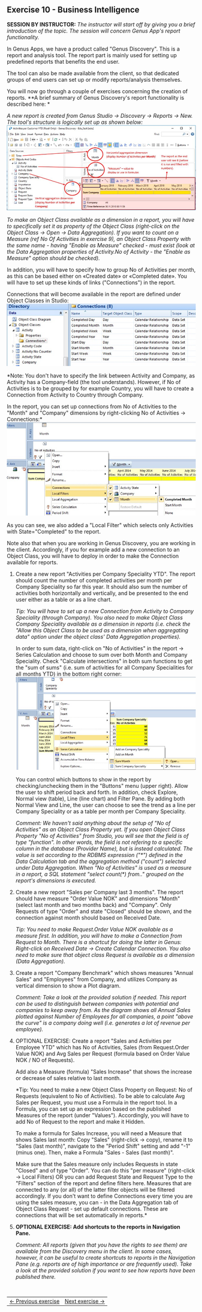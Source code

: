 ## Exercise 10 - Business Intelligence
**SESSION BY INSTRUCTOR:** *The instructor will start off by giving you a brief introduction of the topic. The session will concern Genus App's report functionality.* 

In Genus Apps, we have a product called "Genus Discovery". This is a report and analysis tool. The report part is mainly used for setting up predefined reports that benefits the end user.

The tool can also be made available from the client, so that dedicated groups of end users can set up or modify reports/analysis themselves.

You will now go through a couple of exercises concerning the creation of reports. **A brief summary of Genus Discovery's report functionality is described here: *

*A new report is created from Genus Studio -> Discovery -> Reports -> New. The tool's structure is logically set up as shown below:*
![oppg10fig1.JPG](media/oppg10fig1.JPG)
 
*To make an Object Class available as a dimension in a report, you will have to specifically set it as property of the Object Class (right-click on the Object Class -> Open -> Data Aggregation). If you want to count on a Measure (ref No Of Activities in exercise 9), an Object Class Property with the same name - having "Enable as Measure" checked - must exist (look at the Data Aggregation properties of Activity.No of Activity - the "Enable as Measure" option should be checked).* 

In addition, you will have to specify how to group No of Activities per month, as this can be based either on «Created date» or «Completed date». You will have to set up these kinds of links ("Connections") in the report.

Connections that will become available in the report are defined under Object Classes in Studio:
![oppg10fig2.JPG](media/oppg10fig2.JPG)
 
*Note: You don't have to specify the link between Activity and Company, as Activity has a Company-field (the tool understands). However, if No of Activities is to be grouped by for example Country, you will have to create a Connection from Activity to Country through Company.

In the report, you can set up connections from No of Activities to the "Month" and "Company" dimensions by right-clicking No of Activities -> Connections:*
 ![oppg10fig3.JPG](media/oppg10fig3.JPG)

As you can see, we also added a "Local Filter" which selects only Activities with State="Completed" to the report.

Note also that when you are working in Genus Discovery, you are working in the client. Accordingly, if you for example add a new connection to an Object Class, you will have to deploy in order to make the Connection available for reports.

1. Create a new report "Activities per Company Speciality YTD". The report should count the number of completed activities per month per Company Speciality so far this year. It should also sum the number of activities both horizontally and vertically, and be presented to the end user either as a table or as a line chart.

   *Tip: You will have to set up a new Connection from Activity to Company Speciality (through Company). You also need to make Object Class Company Speciality available as a dimension in reports (i.e. check the "Allow this Object Class to be used as a dimension when aggregating data" option under the object class' Data Aggregation properties).*

   In order to sum data, right-click on "No of Activities" in the report -> Series Calculation and choose to sum over both Month and Company Speciality. Check "Calculate intersections" in both sum functions to get the "sum of sums" (i.e. sum of activities for all Company Specialities for all months YTD) in the bottom right corner:
  ![oppg10fig4.JPG](media/oppg10fig4.JPG)

  
   You can control which buttons to show in the report by checking/unchecking them in the "Buttons" menu (upper right). Allow the user to shift period back and forth. In addition, check Explore, Normal view (table), Line (line chart) and Filter Pane. By adding both Normal View and Line, the user can choose to see the trend as a line per Company Speciality or as a table per month per Company Speciality.

   *Comment: We haven't said anything about the setup of "No of Activities" as an Object Class Property yet. If you open Object Class Property "No of Activities" from Studio, you will see that the field is of type "function". In other words, the field is not refering to a specific column in the database (Provider Name), but is instead calculated. The value is set according to the RDBMS expression ("\*") defined in the Data Calculation tab and the aggregation method ("count") selected under Data Aggregation. When "No of Activities" is used as a measure in a report, a SQL statement "select count(\*) from.." grouped on the report's dimensions is executed.* 

2. Create a new report "Sales per Company last 3 months". The report should have measure "Order Value NOK" and dimensions "Month" (select last month and two months back) and "Company". Only Requests of type "Order" and state "Closed" should be shown, and the connection against month should based on Received Date.

   *Tip: You need to make Request.Order Value NOK available as a measure first. In addition, you will have to make a Connection from Request to Month. There is a shortcut for doing the latter in Genus: Right-click on Received Date -> Create Calendar Connection. You also need to make sure that object class Request is available as a dimension (Data Aggregation).*

3. Create a report "Company Benchmark" which shows measures "Annual Sales" and "Employees" from Company, and utilizes Company as vertical dimension to show a Plot diagram.

   *Comment: Take a look at the provided solution if needed. This report can be used to distinguish between companies with potential and companies to keep away from. As the diagram shows all Annual Sales plotted against Number of Employees for all companies, a point "above the curve" is a company doing well (i.e. generates a lot of revenue per employee).*

4. OPTIONAL EXERCISE: Create a report "Sales and Activities per Employee YTD" which has No of Activities, Sales (from Request.Order Value NOK) and Avg Sales per Request (formula based on Order Value NOK / NO of Requests).

   Add also a Measure (formula) "Sales Increase" that shows the increase or decrease of sales relative to last month.

   *Tip: You need to make a new Object Class Property on Request: No of Requests (equivalent to No of Activities). To be able to calculate Avg Sales per Request, you must use a Formula in the report tool. In a Formula, you can set up an expression based on the published Measures of the report (under "Values"). Accordingly, you will have to add No of Request to the report and make it Hidden. 

   To make a formula for Sales Increase, you will need a Measure that shows Sales last month: Copy "Sales" (right-click -> copy), rename it to "Sales (last month)", navigate to the "Period Shift" setting and add "-1" (minus one). Then, make a Formula "Sales - Sales (last month)".

   Make sure that the Sales measure only includes Requests in state "Closed" and of type "Order". You can do this "per measure" (right-click -> Local Filters) OR you can add Request State and Request Type to the "Filters" section of the report and define filters here. Measures that are connected to any (or all) of the latter filter objects will be filtered accordingly. If you don't want to define Connections every time you are using the sales measure, you can - in the Data Aggregation tab of Object Class Request - set up default connections. These are connections that will be set automatically in reports.*

5. **OPTIONAL EXERCISE: Add shortcuts to the reports in Navigation Pane.**

   *Comment: All reports (given that you have the rights to see them) are available from the Discovery menu in the client. In some cases, however, it can be useful to create shortcuts to reports in the Navigation Pane (e.g. reports are of high importance or are frequently used). Take a look at the provided solution if you want to see how reports have been published there.*

   
   </br>
<table>
   <tr><td><a href="exercise-09.md"><- Previous exercise</a></td><td align="right"><a href="exercise-11.md">Next exercise -></a></td></tr>
</table>